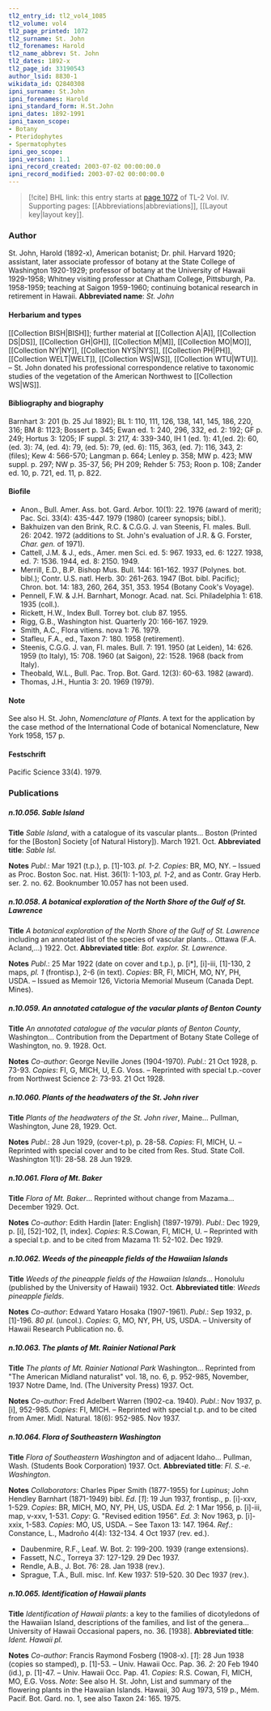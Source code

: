```yaml
---
tl2_entry_id: tl2_vol4_1085
tl2_volume: vol4
tl2_page_printed: 1072
tl2_surname: St. John
tl2_forenames: Harold
tl2_name_abbrev: St. John
tl2_dates: 1892-x
tl2_page_id: 33190543
author_lsid: 8830-1
wikidata_id: Q2840308
ipni_surname: St.John
ipni_forenames: Harold
ipni_standard_form: H.St.John
ipni_dates: 1892-1991
ipni_taxon_scope: 
- Botany
- Pteridophytes
- Spermatophytes
ipni_geo_scope: 
ipni_version: 1.1
ipni_record_created: 2003-07-02 00:00:00.0
ipni_record_modified: 2003-07-02 00:00:00.0
---
```



> [!cite] BHL link: this entry starts at [page 1072](https://www.biodiversitylibrary.org/page/33190543) of TL-2 Vol. IV.
> Supporting pages: [[Abbreviations|abbreviations]], [[Layout key|layout key]].

### Author

St. John, Harold (1892-x), American botanist; Dr. phil. Harvard 1920; assistant, later associate professor of botany at the State College of Washington 1920-1929; professor of botany at the University of Hawaii 1929-1958; Whitney visiting professor at Chatham College, Pittsburgh, Pa. 1958-1959; teaching at Saigon 1959-1960; continuing botanical research in retirement in Hawaii. 
**Abbreviated name**: *St. John*

#### Herbarium and types

[[Collection BISH|BISH]]; further material at [[Collection A|A]], [[Collection DS|DS]], [[Collection GH|GH]], [[Collection M|M]], [[Collection MO|MO]], [[Collection NY|NY]], [[Collection NYS|NYS]], [[Collection PH|PH]], [[Collection WELT|WELT]], [[Collection WS|WS]], [[Collection WTU|WTU]]. – St. John donated his professional correspondence relative to taxonomic studies of the vegetation of the American Northwest to [[Collection WS|WS]].

#### Bibliography and biography

Barnhart 3: 201 (b. 25 Jul 1892); BL 1: 110, 111, 126, 138, 141, 145, 186, 220, 316; BM 8: 1123; Bossert p. 345; Ewan ed. 1: 240, 296, 332, ed. 2: 192; GF p. 249; Hortus 3: 1205; IF suppl. 3: 217, 4: 339-340, IH 1 (ed. 1): 41,(ed. 2): 60, (ed. 3): 74, (ed. 4): 79, (ed. 5): 79, (ed. 6): 115, 363, (ed. 7): 116, 343, 2: (files); Kew 4: 566-570; Langman p. 664; Lenley p. 358; MW p. 423; MW suppl. p. 297; NW p. 35-37, 56; PH 209; Rehder 5: 753; Roon p. 108; Zander ed. 10, p. 721, ed. 11, p. 822.

#### Biofile

- Anon., Bull. Amer. Ass. bot. Gard. Arbor. 10(1): 22. 1976 (award of merit); Pac. Sci. 33(4): 435-447. 1979 (1980) (career synopsis; bibl.).
- Bakhuizen van den Brink, R.C. & C.G.G. J. van Steenis, Fl. males. Bull. 26: 2042. 1972 (additions to St. John's evaluation of J.R. & G. Forster, *Char. gen.* of 1971).
- Cattell, J.M. & J., eds., Amer. men Sci. ed. 5: 967. 1933, ed. 6: 1227. 1938, ed. 7: 1536. 1944, ed. 8: 2150. 1949.
- Merrill, E.D., B.P. Bishop Mus. Bull. 144: 161-162. 1937 (Polynes. bot. bibl.); Contr. U.S. natl. Herb. 30: 261-263. 1947 (Bot. bibl. Pacific); Chron. bot. 14: 183, 260, 264, 351, 353. 1954 (Botany Cook's Voyage).
- Pennell, F.W. & J.H. Barnhart, Monogr. Acad. nat. Sci. Philadelphia 1: 618. 1935 (coll.).
- Rickett, H.W., Index Bull. Torrey bot. club 87. 1955.
- Rigg, G.B., Washington hist. Quarterly 20: 166-167. 1929.
- Smith, A.C., Flora vitiens. nova 1: 76. 1979.
- Stafleu, F.A., ed., Taxon 7: 180. 1958 (retirement).
- Steenis, C.G.G. J. van, Fl. males. Bull. 7: 191. 1950 (at Leiden), 14: 626. 1959 (to Italy), 15: 708. 1960 (at Saigon), 22: 1528. 1968 (back from Italy).
- Theobald, W.L., Bull. Pac. Trop. Bot. Gard. 12(3): 60-63. 1982 (award).
- Thomas, J.H., Huntia 3: 20. 1969 (1979).

#### Note

See also H. St. John, *Nomenclature of Plants*. A text for the application by the case method of the International Code of botanical Nomenclature, New York 1958, 157 p.

#### Festschrift

Pacific Science 33(4). 1979.

### Publications

##### n.10.056. Sable Island

**Title**
*Sable Island*, with a catalogue of its vascular plants... Boston (Printed for the \[Boston\] Society \[of Natural History\]). March 1921. Oct.
**Abbreviated title**: *Sable Isl.*

**Notes**
*Publ*.: Mar 1921 (t.p.), p. \[1\]-103. *pl. 1-2. Copies*: BR, MO, NY. – Issued as Proc. Boston Soc. nat. Hist. 36(1): 1-103, *pl. 1-2*, and as Contr. Gray Herb. ser. 2. no. 62.
Booknumber 10.057 has not been used.

##### n.10.058. A botanical exploration of the North Shore of the Gulf of St. Lawrence

**Title**
*A botanical exploration of the North Shore of the Gulf of St. Lawrence* including an annotated list of the species of vascular plants... Ottawa (F.A. Acland,...) 1922. Oct.
**Abbreviated title**: *Bot. explor. St. Lawrence*.

**Notes**
*Publ*.: 25 Mar 1922 (date on cover and t.p.), p. \[i\*\], \[i\]-iii, \[1\]-130, 2 maps, *pl. 1* (frontisp.), 2-6 (in text). *Copies*: BR, FI, MICH, MO, NY, PH, USDA. – Issued as Memoir 126, Victoria Memorial Museum (Canada Dept. Mines).

##### n.10.059. An annotated catalogue of the vacular plants of Benton County

**Title**
*An annotated catalogue of the vacular plants of Benton County*, Washington... Contribution from the Department of Botany State College of Washington, no. 9. 1928. Oct.

**Notes**
*Co-author*: George Neville Jones (1904-1970).
*Publ*.: 21 Oct 1928, p. 73-93. *Copies*: FI, G, MICH, U, E.G. Voss. – Reprinted with special t.p.-cover from Northwest Science 2: 73-93. 21 Oct 1928.

##### n.10.060. Plants of the headwaters of the St. John river

**Title**
*Plants of the headwaters of the St. John river*, Maine... Pullman, Washington, June 28, 1929. Oct.

**Notes**
*Publ*.: 28 Jun 1929, (cover-t.p), p. 28-58. *Copies*: FI, MICH, U. – Reprinted with special cover and to be cited from Res. Stud. State Coll. Washington 1(1): 28-58. 28 Jun 1929.

##### n.10.061. Flora of Mt. Baker

**Title**
*Flora of Mt. Baker*... Reprinted without change from Mazama... December 1929. Oct.

**Notes**
*Co-author*: Edith Hardin \[later: English\] (1897-1979).
*Publ*.: Dec 1929, p. \[i\], \[52\]-102, \[1, index\]. *Copies*: R.S.Cowan, FI, MICH, U. – Reprinted with a special t.p. and to be cited from Mazama 11: 52-102. Dec 1929.

##### n.10.062. Weeds of the pineapple fields of the Hawaiian Islands

**Title**
*Weeds of the pineapple fields of the Hawaiian Islands*... Honolulu (published by the University of Hawaii) 1932. Oct.
**Abbreviated title**: *Weeds pineapple fields*.

**Notes**
*Co-author*: Edward Yataro Hosaka (1907-1961).
*Publ*.: Sep 1932, p. \[1\]-196. *80 pl*. (uncol.). *Copies*: G, MO, NY, PH, US, USDA. – University of Hawaii Research Publication no. 6.

##### n.10.063. The plants of Mt. Rainier National Park

**Title**
*The plants of Mt. Rainier National Park* Washington... Reprinted from "The American Midland naturalist" vol. 18, no. 6, p. 952-985, November, 1937 Notre Dame, Ind. (The University Press) 1937. Oct.

**Notes**
*Co-author*: Fred Adelbert Warren (1902-ca. 1940).
*Publ*.: Nov 1937, p. \[i\], 952-985. *Copies*: FI, MICH. – Reprinted with special t.p. and to be cited from Amer. Midl. Natural. 18(6): 952-985. Nov 1937.

##### n.10.064. Flora of Southeastern Washington

**Title**
*Flora of Southeastern Washington* and of adjacent Idaho... Pullman, Wash. (Students Book Corporation) 1937. Oct.
**Abbreviated title**: *Fl. S.-e. Washington*.

**Notes**
*Collaborators*: Charles Piper Smith (1877-1955) for *Lupinus*; John Hendley Barnhart (1871-1949) bibl.
*Ed*. \[*1*\]: 19 Jun 1937, frontisp., p. \[i\]-xxv, 1-529. *Copies*: BR, MICH, MO, NY, PH, US, USDA.
*Ed. 2*: 1 Mar 1956, p. \[i\]-iii, map, v-xxv, 1-531. *Copy*: G. "Revised edition 1956".
*Ed. 3*: Nov 1963, p. \[i\]-xxix, 1-583. *Copies*: MO, US, USDA. – See Taxon 13: 147. 1964.
*Ref*.: Constance, L., Madroño 4(4): 132-134. 4 Oct 1937 (rev. ed.).
- Daubenmire, R.F., Leaf. W. Bot. 2: 199-200. 1939 (range extensions).
- Fassett, N.C., Torreya 37: 127-129. 29 Dec 1937.
- Rendle, A.B., J. Bot. 76: 28. Jan 1938 (rev.).
- Sprague, T.A., Bull. misc. Inf. Kew 1937: 519-520. 30 Dec 1937 (rev.).

##### n.10.065. Identification of Hawaii plants

**Title**
*Identification of Hawaii plants*: a key to the families of dicotyledons of the Hawaiian Island, descriptions of the families, and list of the genera... University of Hawaii Occasional papers, no. 36. \[1938\].
**Abbreviated title**: *Ident. Hawaii pl.*

**Notes**
*Co-author*: Francis Raymond Fosberg (1908-x).
\[*1*\]: 28 Jun 1938 (copies so stamped), p. \[1\]-53. – Univ. Hawaii Occ. Pap. 36.
*2*: 20 Feb 1940 (id.), p. \[1\]-47. – Univ. Hawaii Occ. Pap. 41.
*Copies*: R.S. Cowan, FI, MICH, MO, E.G. Voss.
*Note*: See also H. St. John, List and summary of the flowering plants in the Hawaiian Islands. Hawaii, 30 Aug 1973, 519 p., Mém. Pacif. Bot. Gard. no. 1, see also Taxon 24: 165. 1975.

